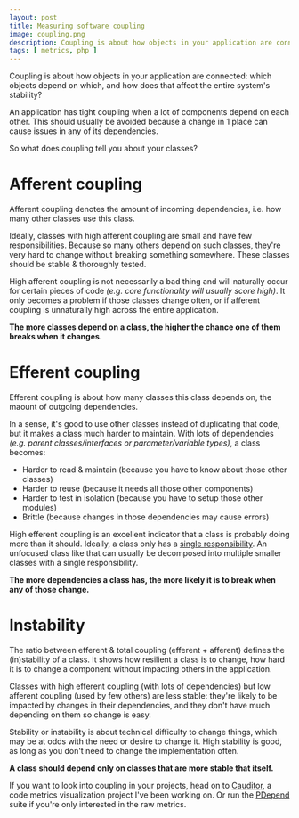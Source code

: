 ```yaml
---
layout: post
title: Measuring software coupling
image: coupling.png
description: Coupling is about how objects in your application are connected. Which objects depend on which, and how does that affect the entire system's stability?
tags: [ metrics, php ]
---
```


Coupling is about how objects in your application are connected: which objects
depend on which, and how does that affect the entire system's stability?

An application has tight coupling when a lot of components depend on each other.
This should usually be avoided because a change in 1 place can cause issues in
any of its dependencies.

So what does coupling tell you about your classes?

<!-- more -->


# Afferent coupling

Afferent coupling denotes the amount of incoming dependencies, i.e. how many
other classes use this class.

Ideally, classes with high afferent coupling are small and have few
responsibilities. Because so many others depend on such classes, they're very
hard to change without breaking something somewhere. These classes should be
stable & thoroughly tested.

High afferent coupling is not necessarily a bad thing and will naturally occur
for certain pieces of code *(e.g. core functionality will usually score high)*.
It only becomes a problem if those classes change often, or if afferent coupling
is unnaturally high across the entire application.

**The more classes depend on a class, the higher the chance one of them breaks
when it changes.**


# Efferent coupling

Efferent coupling is about how many classes this class depends on, the maount of
outgoing dependencies.

In a sense, it's good to use other classes instead of duplicating that code, but
it makes a class much harder to maintain. With lots of dependencies *(e.g.
parent classes/interfaces or parameter/variable types)*, a class becomes:

* Harder to read & maintain (because you have to know about those other classes)
* Harder to reuse (because it needs all those other components)
* Harder to test in isolation (because you have to setup those other modules)
* Brittle (because changes in those dependencies may cause errors)

High efferent coupling is an excellent indicator that a class is probably doing
more than it should. Ideally, a class only has a [single responsibility](https://nl.wikipedia.org/wiki/SOLID).
An unfocused class like that can usually be decomposed into multiple smaller
classes with a single responsibility.

**The more dependencies a class has, the more likely it is to break when any of
those change.**


# Instability

The ratio between efferent & total coupling (efferent + afferent) defines the
(in)stability of a class. It shows how resilient a class is to change, how
hard it is to change a component without impacting others in the application.

Classes with high efferent coupling (with lots of dependencies) but low
afferent coupling (used by few others) are less stable: they're likely to be
impacted by changes in their dependencies, and they don't have much depending on
them so change is easy.

Stability or instability is about technical difficulty to change things, which
may be at odds with the need or desire to change it. High stability is good, as
long as you don't need to change the implementation often.

**A class should depend only on classes that are more stable that itself.**

If you want to look into coupling in your projects, head on to
[Cauditor](https://www.cauditor.org), a code metrics visualization project I've
been working on. Or run the [PDepend](https://pdepend.org) suite if you're only
interested in the raw metrics.

